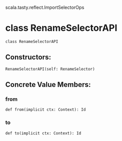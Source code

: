 scala.tasty.reflect.ImportSelectorOps
# class RenameSelectorAPI

<pre><code class="language-scala" >class RenameSelectorAPI</pre></code>
## Constructors:
<pre><code class="language-scala" >RenameSelectorAPI(self: RenameSelector)</pre></code>

## Concrete Value Members:
### from
<pre><code class="language-scala" >def from(implicit ctx: Context): Id</pre></code>

### to
<pre><code class="language-scala" >def to(implicit ctx: Context): Id</pre></code>

